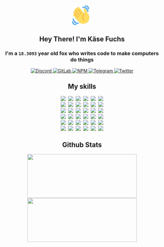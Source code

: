 <div><p align=center><img src=./resources/images/wave.gif width=64px height=64px></p><h2 align=center>Hey There! I'm Käse Fuchs</h2><h3 align=center>I'm a <code>18.3093</code> year old fox who writes code to make computers do things</h3><p align=center><a href=https://discord.com/users/507526681125322772><img alt=Discord src="https://img.shields.io/badge/Discord-5865F2?logo=discord&logoColor=white&style=flat-square#c3139f79fc701f3ccd117e95d2e4ec23"> </a><a href=https://gitlab.com/kasefuchs><img alt=GitLab src="https://img.shields.io/badge/GitLab-330F63?logo=gitlab&logoColor=white&style=flat-square#c3139f79fc701f3ccd117e95d2e4ec23"> </a><a href=https://npmjs.com/~kasefuchs><img alt=NPM src="https://img.shields.io/badge/NPM-CB3837?logo=npm&logoColor=white&style=flat-square#c3139f79fc701f3ccd117e95d2e4ec23"> </a><a href=https://t.me/kasefuchs><img alt=Telegram src="https://img.shields.io/badge/Telegram-2CA5E0?logo=telegram&logoColor=white&style=flat-square#c3139f79fc701f3ccd117e95d2e4ec23"> </a><a href=https://twitter.com/kasefuchs><img alt=Twitter src="https://img.shields.io/badge/Twitter-1DA1F2?logo=twitter&logoColor=white&style=flat-square#c3139f79fc701f3ccd117e95d2e4ec23"></a></p><h2 align=center>My skills</h2><p align=center><a href=https://aws.amazon.com/ ><picture><source srcset="https://skillicons.dev/icons?i=aws&theme=dark#c3139f79fc701f3ccd117e95d2e4ec23" media="(prefers-color-scheme: dark)"><source srcset="https://skillicons.dev/icons?i=aws&theme=light#c3139f79fc701f3ccd117e95d2e4ec23" media="(prefers-color-scheme: light), (prefers-color-scheme: no-preference)"><img src="https://skillicons.dev/icons?i=aws&theme=light#c3139f79fc701f3ccd117e95d2e4ec23"></picture></a>&nbsp;&nbsp;<a href=https://en.wikipedia.org/wiki/Bash_(Unix_shell)><picture><source srcset="https://skillicons.dev/icons?i=bash&theme=dark#c3139f79fc701f3ccd117e95d2e4ec23" media="(prefers-color-scheme: dark)"><source srcset="https://skillicons.dev/icons?i=bash&theme=light#c3139f79fc701f3ccd117e95d2e4ec23" media="(prefers-color-scheme: light), (prefers-color-scheme: no-preference)"><img src="https://skillicons.dev/icons?i=bash&theme=light#c3139f79fc701f3ccd117e95d2e4ec23"></picture></a>&nbsp;&nbsp;<a href=https://discord.com/developers/docs><picture><source srcset="https://skillicons.dev/icons?i=bots&theme=dark#c3139f79fc701f3ccd117e95d2e4ec23" media="(prefers-color-scheme: dark)"><source srcset="https://skillicons.dev/icons?i=bots&theme=light#c3139f79fc701f3ccd117e95d2e4ec23" media="(prefers-color-scheme: light), (prefers-color-scheme: no-preference)"><img src="https://skillicons.dev/icons?i=bots&theme=light#c3139f79fc701f3ccd117e95d2e4ec23"></picture></a>&nbsp;&nbsp;<a href=https://www.cloudflare.com/ ><picture><source srcset="https://skillicons.dev/icons?i=cloudflare&theme=dark#c3139f79fc701f3ccd117e95d2e4ec23" media="(prefers-color-scheme: dark)"><source srcset="https://skillicons.dev/icons?i=cloudflare&theme=light#c3139f79fc701f3ccd117e95d2e4ec23" media="(prefers-color-scheme: light), (prefers-color-scheme: no-preference)"><img src="https://skillicons.dev/icons?i=cloudflare&theme=light#c3139f79fc701f3ccd117e95d2e4ec23"></picture></a>&nbsp;&nbsp;<a href=https://en.wikipedia.org/wiki/CSS><picture><source srcset="https://skillicons.dev/icons?i=css&theme=dark#c3139f79fc701f3ccd117e95d2e4ec23" media="(prefers-color-scheme: dark)"><source srcset="https://skillicons.dev/icons?i=css&theme=light#c3139f79fc701f3ccd117e95d2e4ec23" media="(prefers-color-scheme: light), (prefers-color-scheme: no-preference)"><img src="https://skillicons.dev/icons?i=css&theme=light#c3139f79fc701f3ccd117e95d2e4ec23"></picture></a>&nbsp;&nbsp;<a href=https://www.docker.com/ ><picture><source srcset="https://skillicons.dev/icons?i=docker&theme=dark#c3139f79fc701f3ccd117e95d2e4ec23" media="(prefers-color-scheme: dark)"><source srcset="https://skillicons.dev/icons?i=docker&theme=light#c3139f79fc701f3ccd117e95d2e4ec23" media="(prefers-color-scheme: light), (prefers-color-scheme: no-preference)"><img src="https://skillicons.dev/icons?i=docker&theme=light#c3139f79fc701f3ccd117e95d2e4ec23"></picture></a><br><a href=https://www.electronjs.org/ ><picture><source srcset="https://skillicons.dev/icons?i=electron&theme=dark#c3139f79fc701f3ccd117e95d2e4ec23" media="(prefers-color-scheme: dark)"><source srcset="https://skillicons.dev/icons?i=electron&theme=light#c3139f79fc701f3ccd117e95d2e4ec23" media="(prefers-color-scheme: light), (prefers-color-scheme: no-preference)"><img src="https://skillicons.dev/icons?i=electron&theme=light#c3139f79fc701f3ccd117e95d2e4ec23"></picture></a>&nbsp;&nbsp;<a href=https://expressjs.com/ ><picture><source srcset="https://skillicons.dev/icons?i=express&theme=dark#c3139f79fc701f3ccd117e95d2e4ec23" media="(prefers-color-scheme: dark)"><source srcset="https://skillicons.dev/icons?i=express&theme=light#c3139f79fc701f3ccd117e95d2e4ec23" media="(prefers-color-scheme: light), (prefers-color-scheme: no-preference)"><img src="https://skillicons.dev/icons?i=express&theme=light#c3139f79fc701f3ccd117e95d2e4ec23"></picture></a>&nbsp;&nbsp;<a href=https://www.figma.com/ ><picture><source srcset="https://skillicons.dev/icons?i=figma&theme=dark#c3139f79fc701f3ccd117e95d2e4ec23" media="(prefers-color-scheme: dark)"><source srcset="https://skillicons.dev/icons?i=figma&theme=light#c3139f79fc701f3ccd117e95d2e4ec23" media="(prefers-color-scheme: light), (prefers-color-scheme: no-preference)"><img src="https://skillicons.dev/icons?i=figma&theme=light#c3139f79fc701f3ccd117e95d2e4ec23"></picture></a>&nbsp;&nbsp;<a href=https://firebase.google.com/ ><picture><source srcset="https://skillicons.dev/icons?i=firebase&theme=dark#c3139f79fc701f3ccd117e95d2e4ec23" media="(prefers-color-scheme: dark)"><source srcset="https://skillicons.dev/icons?i=firebase&theme=light#c3139f79fc701f3ccd117e95d2e4ec23" media="(prefers-color-scheme: light), (prefers-color-scheme: no-preference)"><img src="https://skillicons.dev/icons?i=firebase&theme=light#c3139f79fc701f3ccd117e95d2e4ec23"></picture></a>&nbsp;&nbsp;<a href=https://flask.palletsprojects.com/ ><picture><source srcset="https://skillicons.dev/icons?i=flask&theme=dark#c3139f79fc701f3ccd117e95d2e4ec23" media="(prefers-color-scheme: dark)"><source srcset="https://skillicons.dev/icons?i=flask&theme=light#c3139f79fc701f3ccd117e95d2e4ec23" media="(prefers-color-scheme: light), (prefers-color-scheme: no-preference)"><img src="https://skillicons.dev/icons?i=flask&theme=light#c3139f79fc701f3ccd117e95d2e4ec23"></picture></a>&nbsp;&nbsp;<a href=https://cloud.google.com/ ><picture><source srcset="https://skillicons.dev/icons?i=gcp&theme=dark#c3139f79fc701f3ccd117e95d2e4ec23" media="(prefers-color-scheme: dark)"><source srcset="https://skillicons.dev/icons?i=gcp&theme=light#c3139f79fc701f3ccd117e95d2e4ec23" media="(prefers-color-scheme: light), (prefers-color-scheme: no-preference)"><img src="https://skillicons.dev/icons?i=gcp&theme=light#c3139f79fc701f3ccd117e95d2e4ec23"></picture></a><br><a href=https://git-scm.com/ ><picture><source srcset="https://skillicons.dev/icons?i=git&theme=dark#c3139f79fc701f3ccd117e95d2e4ec23" media="(prefers-color-scheme: dark)"><source srcset="https://skillicons.dev/icons?i=git&theme=light#c3139f79fc701f3ccd117e95d2e4ec23" media="(prefers-color-scheme: light), (prefers-color-scheme: no-preference)"><img src="https://skillicons.dev/icons?i=git&theme=light#c3139f79fc701f3ccd117e95d2e4ec23"></picture></a>&nbsp;&nbsp;<a href=https://github.com/ ><picture><source srcset="https://skillicons.dev/icons?i=github&theme=dark#c3139f79fc701f3ccd117e95d2e4ec23" media="(prefers-color-scheme: dark)"><source srcset="https://skillicons.dev/icons?i=github&theme=light#c3139f79fc701f3ccd117e95d2e4ec23" media="(prefers-color-scheme: light), (prefers-color-scheme: no-preference)"><img src="https://skillicons.dev/icons?i=github&theme=light#c3139f79fc701f3ccd117e95d2e4ec23"></picture></a>&nbsp;&nbsp;<a href=https://gitlab.com/ ><picture><source srcset="https://skillicons.dev/icons?i=gitlab&theme=dark#c3139f79fc701f3ccd117e95d2e4ec23" media="(prefers-color-scheme: dark)"><source srcset="https://skillicons.dev/icons?i=gitlab&theme=light#c3139f79fc701f3ccd117e95d2e4ec23" media="(prefers-color-scheme: light), (prefers-color-scheme: no-preference)"><img src="https://skillicons.dev/icons?i=gitlab&theme=light#c3139f79fc701f3ccd117e95d2e4ec23"></picture></a>&nbsp;&nbsp;<a href=https://www.heroku.com/ ><picture><source srcset="https://skillicons.dev/icons?i=heroku&theme=dark#c3139f79fc701f3ccd117e95d2e4ec23" media="(prefers-color-scheme: dark)"><source srcset="https://skillicons.dev/icons?i=heroku&theme=light#c3139f79fc701f3ccd117e95d2e4ec23" media="(prefers-color-scheme: light), (prefers-color-scheme: no-preference)"><img src="https://skillicons.dev/icons?i=heroku&theme=light#c3139f79fc701f3ccd117e95d2e4ec23"></picture></a>&nbsp;&nbsp;<a href=https://en.wikipedia.org/wiki/HTML><picture><source srcset="https://skillicons.dev/icons?i=html&theme=dark#c3139f79fc701f3ccd117e95d2e4ec23" media="(prefers-color-scheme: dark)"><source srcset="https://skillicons.dev/icons?i=html&theme=light#c3139f79fc701f3ccd117e95d2e4ec23" media="(prefers-color-scheme: light), (prefers-color-scheme: no-preference)"><img src="https://skillicons.dev/icons?i=html&theme=light#c3139f79fc701f3ccd117e95d2e4ec23"></picture></a>&nbsp;&nbsp;<a href=https://en.wikipedia.org/wiki/JavaScript><picture><source srcset="https://skillicons.dev/icons?i=js&theme=dark#c3139f79fc701f3ccd117e95d2e4ec23" media="(prefers-color-scheme: dark)"><source srcset="https://skillicons.dev/icons?i=js&theme=light#c3139f79fc701f3ccd117e95d2e4ec23" media="(prefers-color-scheme: light), (prefers-color-scheme: no-preference)"><img src="https://skillicons.dev/icons?i=js&theme=light#c3139f79fc701f3ccd117e95d2e4ec23"></picture></a><br><a href=https://en.wikipedia.org/wiki/Linux><picture><source srcset="https://skillicons.dev/icons?i=linux&theme=dark#c3139f79fc701f3ccd117e95d2e4ec23" media="(prefers-color-scheme: dark)"><source srcset="https://skillicons.dev/icons?i=linux&theme=light#c3139f79fc701f3ccd117e95d2e4ec23" media="(prefers-color-scheme: light), (prefers-color-scheme: no-preference)"><img src="https://skillicons.dev/icons?i=linux&theme=light#c3139f79fc701f3ccd117e95d2e4ec23"></picture></a>&nbsp;&nbsp;<a href=https://mui.com/ ><picture><source srcset="https://skillicons.dev/icons?i=materialui&theme=dark#c3139f79fc701f3ccd117e95d2e4ec23" media="(prefers-color-scheme: dark)"><source srcset="https://skillicons.dev/icons?i=materialui&theme=light#c3139f79fc701f3ccd117e95d2e4ec23" media="(prefers-color-scheme: light), (prefers-color-scheme: no-preference)"><img src="https://skillicons.dev/icons?i=materialui&theme=light#c3139f79fc701f3ccd117e95d2e4ec23"></picture></a>&nbsp;&nbsp;<a href=https://en.wikipedia.org/wiki/Markdown><picture><source srcset="https://skillicons.dev/icons?i=md&theme=dark#c3139f79fc701f3ccd117e95d2e4ec23" media="(prefers-color-scheme: dark)"><source srcset="https://skillicons.dev/icons?i=md&theme=light#c3139f79fc701f3ccd117e95d2e4ec23" media="(prefers-color-scheme: light), (prefers-color-scheme: no-preference)"><img src="https://skillicons.dev/icons?i=md&theme=light#c3139f79fc701f3ccd117e95d2e4ec23"></picture></a>&nbsp;&nbsp;<a href=https://www.mongodb.com/ ><picture><source srcset="https://skillicons.dev/icons?i=mongodb&theme=dark#c3139f79fc701f3ccd117e95d2e4ec23" media="(prefers-color-scheme: dark)"><source srcset="https://skillicons.dev/icons?i=mongodb&theme=light#c3139f79fc701f3ccd117e95d2e4ec23" media="(prefers-color-scheme: light), (prefers-color-scheme: no-preference)"><img src="https://skillicons.dev/icons?i=mongodb&theme=light#c3139f79fc701f3ccd117e95d2e4ec23"></picture></a>&nbsp;&nbsp;<a href=https://www.mysql.com/ ><picture><source srcset="https://skillicons.dev/icons?i=mysql&theme=dark#c3139f79fc701f3ccd117e95d2e4ec23" media="(prefers-color-scheme: dark)"><source srcset="https://skillicons.dev/icons?i=mysql&theme=light#c3139f79fc701f3ccd117e95d2e4ec23" media="(prefers-color-scheme: light), (prefers-color-scheme: no-preference)"><img src="https://skillicons.dev/icons?i=mysql&theme=light#c3139f79fc701f3ccd117e95d2e4ec23"></picture></a>&nbsp;&nbsp;<a href=https://nextjs.org/ ><picture><source srcset="https://skillicons.dev/icons?i=nextjs&theme=dark#c3139f79fc701f3ccd117e95d2e4ec23" media="(prefers-color-scheme: dark)"><source srcset="https://skillicons.dev/icons?i=nextjs&theme=light#c3139f79fc701f3ccd117e95d2e4ec23" media="(prefers-color-scheme: light), (prefers-color-scheme: no-preference)"><img src="https://skillicons.dev/icons?i=nextjs&theme=light#c3139f79fc701f3ccd117e95d2e4ec23"></picture></a><br><a href=https://nodejs.org/en/ ><picture><source srcset="https://skillicons.dev/icons?i=nodejs&theme=dark#c3139f79fc701f3ccd117e95d2e4ec23" media="(prefers-color-scheme: dark)"><source srcset="https://skillicons.dev/icons?i=nodejs&theme=light#c3139f79fc701f3ccd117e95d2e4ec23" media="(prefers-color-scheme: light), (prefers-color-scheme: no-preference)"><img src="https://skillicons.dev/icons?i=nodejs&theme=light#c3139f79fc701f3ccd117e95d2e4ec23"></picture></a>&nbsp;&nbsp;<a href=https://www.postgresql.org/ ><picture><source srcset="https://skillicons.dev/icons?i=postgres&theme=dark#c3139f79fc701f3ccd117e95d2e4ec23" media="(prefers-color-scheme: dark)"><source srcset="https://skillicons.dev/icons?i=postgres&theme=light#c3139f79fc701f3ccd117e95d2e4ec23" media="(prefers-color-scheme: light), (prefers-color-scheme: no-preference)"><img src="https://skillicons.dev/icons?i=postgres&theme=light#c3139f79fc701f3ccd117e95d2e4ec23"></picture></a>&nbsp;&nbsp;<a href=https://learn.microsoft.com/en-us/powershell/ ><picture><source srcset="https://skillicons.dev/icons?i=powershell&theme=dark#c3139f79fc701f3ccd117e95d2e4ec23" media="(prefers-color-scheme: dark)"><source srcset="https://skillicons.dev/icons?i=powershell&theme=light#c3139f79fc701f3ccd117e95d2e4ec23" media="(prefers-color-scheme: light), (prefers-color-scheme: no-preference)"><img src="https://skillicons.dev/icons?i=powershell&theme=light#c3139f79fc701f3ccd117e95d2e4ec23"></picture></a>&nbsp;&nbsp;<a href=https://www.python.org/ ><picture><source srcset="https://skillicons.dev/icons?i=py&theme=dark#c3139f79fc701f3ccd117e95d2e4ec23" media="(prefers-color-scheme: dark)"><source srcset="https://skillicons.dev/icons?i=py&theme=light#c3139f79fc701f3ccd117e95d2e4ec23" media="(prefers-color-scheme: light), (prefers-color-scheme: no-preference)"><img src="https://skillicons.dev/icons?i=py&theme=light#c3139f79fc701f3ccd117e95d2e4ec23"></picture></a>&nbsp;&nbsp;<a href=https://www.raspberrypi.org/ ><picture><source srcset="https://skillicons.dev/icons?i=raspberrypi&theme=dark#c3139f79fc701f3ccd117e95d2e4ec23" media="(prefers-color-scheme: dark)"><source srcset="https://skillicons.dev/icons?i=raspberrypi&theme=light#c3139f79fc701f3ccd117e95d2e4ec23" media="(prefers-color-scheme: light), (prefers-color-scheme: no-preference)"><img src="https://skillicons.dev/icons?i=raspberrypi&theme=light#c3139f79fc701f3ccd117e95d2e4ec23"></picture></a>&nbsp;&nbsp;<a href=https://reactjs.org/ ><picture><source srcset="https://skillicons.dev/icons?i=react&theme=dark#c3139f79fc701f3ccd117e95d2e4ec23" media="(prefers-color-scheme: dark)"><source srcset="https://skillicons.dev/icons?i=react&theme=light#c3139f79fc701f3ccd117e95d2e4ec23" media="(prefers-color-scheme: light), (prefers-color-scheme: no-preference)"><img src="https://skillicons.dev/icons?i=react&theme=light#c3139f79fc701f3ccd117e95d2e4ec23"></picture></a><br><a href=https://redux.js.org/ ><picture><source srcset="https://skillicons.dev/icons?i=redux&theme=dark#c3139f79fc701f3ccd117e95d2e4ec23" media="(prefers-color-scheme: dark)"><source srcset="https://skillicons.dev/icons?i=redux&theme=light#c3139f79fc701f3ccd117e95d2e4ec23" media="(prefers-color-scheme: light), (prefers-color-scheme: no-preference)"><img src="https://skillicons.dev/icons?i=redux&theme=light#c3139f79fc701f3ccd117e95d2e4ec23"></picture></a>&nbsp;&nbsp;<a href=https://en.wikipedia.org/wiki/Regular_expression><picture><source srcset="https://skillicons.dev/icons?i=regex&theme=dark#c3139f79fc701f3ccd117e95d2e4ec23" media="(prefers-color-scheme: dark)"><source srcset="https://skillicons.dev/icons?i=regex&theme=light#c3139f79fc701f3ccd117e95d2e4ec23" media="(prefers-color-scheme: light), (prefers-color-scheme: no-preference)"><img src="https://skillicons.dev/icons?i=regex&theme=light#c3139f79fc701f3ccd117e95d2e4ec23"></picture></a>&nbsp;&nbsp;<a href=https://en.wikipedia.org/wiki/Sass_(stylesheet_language)><picture><source srcset="https://skillicons.dev/icons?i=sass&theme=dark#c3139f79fc701f3ccd117e95d2e4ec23" media="(prefers-color-scheme: dark)"><source srcset="https://skillicons.dev/icons?i=sass&theme=light#c3139f79fc701f3ccd117e95d2e4ec23" media="(prefers-color-scheme: light), (prefers-color-scheme: no-preference)"><img src="https://skillicons.dev/icons?i=sass&theme=light#c3139f79fc701f3ccd117e95d2e4ec23"></picture></a>&nbsp;&nbsp;<a href=https://www.typescriptlang.org/ ><picture><source srcset="https://skillicons.dev/icons?i=ts&theme=dark#c3139f79fc701f3ccd117e95d2e4ec23" media="(prefers-color-scheme: dark)"><source srcset="https://skillicons.dev/icons?i=ts&theme=light#c3139f79fc701f3ccd117e95d2e4ec23" media="(prefers-color-scheme: light), (prefers-color-scheme: no-preference)"><img src="https://skillicons.dev/icons?i=ts&theme=light#c3139f79fc701f3ccd117e95d2e4ec23"></picture></a>&nbsp;&nbsp;<a href=https://unity.com/ ><picture><source srcset="https://skillicons.dev/icons?i=unity&theme=dark#c3139f79fc701f3ccd117e95d2e4ec23" media="(prefers-color-scheme: dark)"><source srcset="https://skillicons.dev/icons?i=unity&theme=light#c3139f79fc701f3ccd117e95d2e4ec23" media="(prefers-color-scheme: light), (prefers-color-scheme: no-preference)"><img src="https://skillicons.dev/icons?i=unity&theme=light#c3139f79fc701f3ccd117e95d2e4ec23"></picture></a>&nbsp;&nbsp;<a href=https://workers.cloudflare.com/ ><picture><source srcset="https://skillicons.dev/icons?i=workers&theme=dark#c3139f79fc701f3ccd117e95d2e4ec23" media="(prefers-color-scheme: dark)"><source srcset="https://skillicons.dev/icons?i=workers&theme=light#c3139f79fc701f3ccd117e95d2e4ec23" media="(prefers-color-scheme: light), (prefers-color-scheme: no-preference)"><img src="https://skillicons.dev/icons?i=workers&theme=light#c3139f79fc701f3ccd117e95d2e4ec23"></picture></a><br></p><h2 align=center>Github Stats</h2><p align=center><picture><source srcset="https://github-readme-stats-kasefuchs.vercel.app/api/?count_private=true&hide_border=true&hide_rank=true&line_height=20&hide_title=true&username=Kasefuchs&theme=dark#c3139f79fc701f3ccd117e95d2e4ec23" media="(prefers-color-scheme: dark)"><source srcset="https://github-readme-stats-kasefuchs.vercel.app/api/?count_private=true&hide_border=true&hide_rank=true&line_height=20&hide_title=true&username=Kasefuchs&theme=light#c3139f79fc701f3ccd117e95d2e4ec23" media="(prefers-color-scheme: light), (prefers-color-scheme: no-preference)"><img align=middle width=350 height=140 src="https://github-readme-stats-kasefuchs.vercel.app/api/?count_private=true&hide_border=true&hide_rank=true&line_height=20&hide_title=true&username=Kasefuchs&theme=light#c3139f79fc701f3ccd117e95d2e4ec23"></picture><picture><source srcset="https://github-readme-stats-kasefuchs.vercel.app/api/top-langs/?count_private=true&hide_border=true&layout=compact&username=Kasefuchs&theme=dark#c3139f79fc701f3ccd117e95d2e4ec23" media="(prefers-color-scheme: dark)"><source srcset="https://github-readme-stats-kasefuchs.vercel.app/api/top-langs/?count_private=true&hide_border=true&layout=compact&username=Kasefuchs&theme=light#c3139f79fc701f3ccd117e95d2e4ec23" media="(prefers-color-scheme: light), (prefers-color-scheme: no-preference)"><img align=middle width=350 height=140 src="https://github-readme-stats-kasefuchs.vercel.app/api/top-langs/?count_private=true&hide_border=true&layout=compact&username=Kasefuchs&theme=light#c3139f79fc701f3ccd117e95d2e4ec23"></picture></p><img src="https://hit.yhype.me/github/profile?user_id=64592097#c3139f79fc701f3ccd117e95d2e4ec23" alt=""></div>